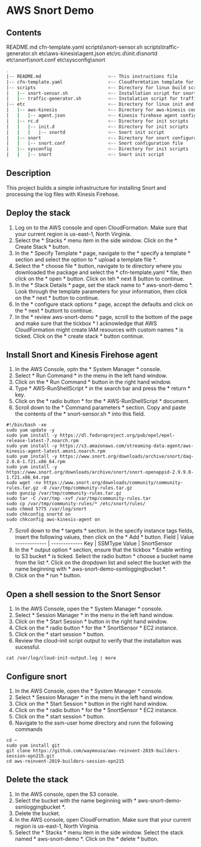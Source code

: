 # AWS Snort Demo

## Contents
README.md
cfn-template.yaml
scripts\snort-sensor.sh
scripts\traffic-generator.sh
etc\aws-kinesis\agent.json
etc\rc.d\init.d\snortd
etc\snort\snort.conf
etc\sysconfig\snort

```bash
.
|-- README.md                         <-- This instructions file
|-- cfn-template.yaml                 <-- Cloudformtation template for lab environment
|-- scripts                           <-- Directory for linux build scripts
|   |-- snort-sensor.sh               <-- Installation script for snort packages
|   |-- traffic-generator.sh          <-- Instalation script for traffic generator
|-- etc                               <-- Directory for linux init and conf scripts
|   |-- aws-kinesis                   <-- Directory for aws-kinesis configuration
|   |   |-- agent.json                <-- Kinesis firehose agent configuration file
|   |-- rc.d                          <-- Directory for init scripts
|   |   |-- init.d                    <-- Directory for init scripts
|   |   |   |-- snortd                <-- Snort init script
|   |-- snort                         <-- Directory for snort configuration
|   |   |-- snort.conf                <-- Snort configuration file
|   |-- sysconfig                     <-- Directory for init scripts
|   |   |-- snort                     <-- Snort init script
```

## Description
This project builds a simple infrastructure for installing Snort and processing the log files with Kinesis Firehose.

## Deploy the stack
1. Log on to the AWS console and open CloudFormation.  Make sure that your current region is us-east-1, North Virginia.
2. Select the * Stacks * menu item in the side window.  Click on the * Create Stack * button.
3. In the * Specify Template * page, navigate to the * specify a template * section and select the option to * upload a template file *.
4. Select the * choose file * button, navigate to te directory where you downloaded the package and select the * cfn-template.yaml * file, then click on the * open * button.  Click on teh * next 8 button to continue.
5. In the * Stack Details * page, set the stack name to * aws-snort-demo *.  Look through the template parameters for your information, then click on the * next * button to continue.
6. In the * configure stack options * page, accept the defaults and click on the * next * buttont to continue.  
7. In the * review aws-snort-demo * page, scroll to the bottom of the page and make sure that the tickbox * I acknowledge that AWS CloudFormation might create IAM resources with custom names * is ticked.  Click on the * create stack * button continue.

## Install Snort and Kinesis Firehose agent
1. In the AWS Console, optn the * System Manager * console.
2. Select * Run Command * in the menu in the left hand window.
3. Click on the * Run Command * button in the right hand window.
4. Type * AWS-RunShellScript * in the search bar and press the * return * key.
5. Click on the * radio button * for the * AWS-RunShellScript * document. 
6. Scroll down to the * Command parameters * section.  Copy and paste the contents of the * snort-sensor.sh * into this field.
```
#!/bin/bash -xe
sudo yum update -y
sudo yum install -y https://dl.fedoraproject.org/pub/epel/epel-release-latest-7.noarch.rpm
sudo yum install –y https://s3.amazonaws.com/streaming-data-agent/aws-kinesis-agent-latest.amzn1.noarch.rpm
sudo yum install -y https://www.snort.org/downloads/archive/snort/daq-2.0.6-1.f21.x86_64.rpm
sudo yum install -y https://www.snort.org/downloads/archive/snort/snort-openappid-2.9.9.0-1.f21.x86_64.rpm
sudo wget -nv https://www.snort.org/downloads/community/community-rules.tar.gz -O /var/tmp/community-rules.tar.gz
sudo gunzip /var/tmp/community-rules.tar.gz
sudo tar -C /var/tmp -xvf /var/tmp/community-rules.tar
sudo cp /var/tmp/community-rules/* /etc/snort/rules/
sudo chmod 5775 /var/log/snort
sudo chkconfig snortd on
sudo chkconfig aws-kinesis-agent on
```
7. Scroll down to the * targets * section.  In the specify instance tags fields, insert the following values, then click  on the * Add * button.
Field  | Value
------------- | -------------
Key  | SSMType
Value  | SnortSensor
8. In the * output option * section, ensure that the tickbox * Enable writing to S3 bucket * is ticked.  Select the radio button * choose a bucket name from the list *.  Click on the dropdown list and select the bucket with the name beginning with * aws-snort-demo-ssmloggingbucket *. 
9. Click on the * run * button.

## Open a shell session to the Snort Sensor
1. In the AWS Console, open the * System Manager * console.
2. Select * Session Manager * in the menu in the left hand window.
3. Click on the * Start Session * button in the right hand window.
4. Click on the * radio button * for the * SnortSensor * EC2 instance. 
5. Click on the * start session * button.
6. Review the cloud-init script output to verify that the installaiton was sucessful.
```
cat /var/log/cloud-init-output.log | more
```

## Configure snort
1. In the AWS Console, open the * System Manager * console.
2. Select * Session Manager * in the menu in the left hand window.
3. Click on the * Start Session * button in the right hand window.
4. Click on the * radio button * for the * SnortSensor * EC2 instance. 
5. Click on the * start session * button.
6. Navigate to the ssm-user home directory and runn the following commands
```
cd ~
sudo yum install git
git clone https://github.com/waymousa/aws-reinvent-2019-builders-session-opn215.git
cd aws-reinvent-2019-builders-session-opn215

```

## Delete the stack
1. In the AWS console, open the S3 console.
2. Select the bucket with the name beginning with * aws-snort-demo-ssmloggingbucket *.
3. Delete the bucket.
4. In the AWS console, open CloudFormation.  Make sure that your current region is us-east-1, North Virginia.
5. Select the * Stacks * menu item in the side window.  Select the stack named * aws-snort-demo *.  Click on the * delete * button.
